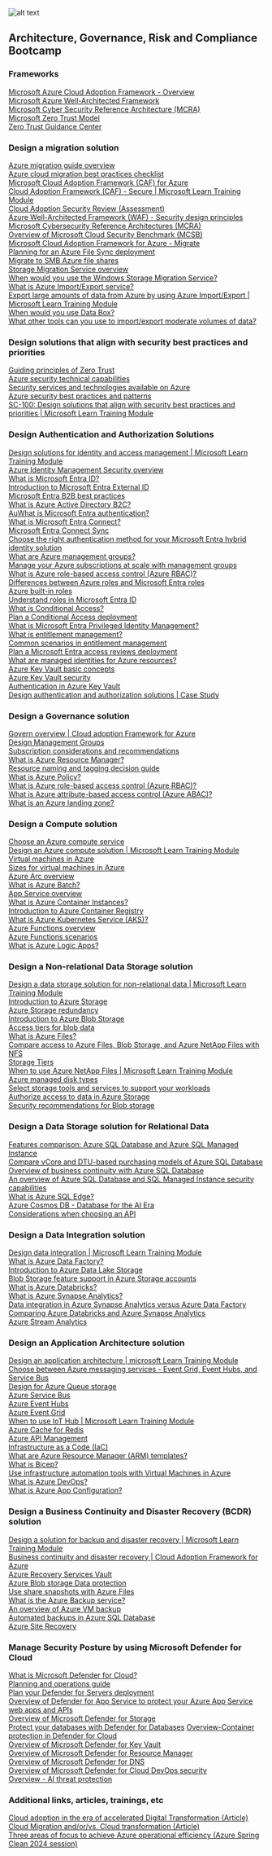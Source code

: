 ![alt text](AzureGRCBootcamp.jpg)
## Architecture, Governance, Risk and Compliance Bootcamp
### Frameworks
[Microsoft Azure Cloud Adoption Framework - Overview](https://docs.microsoft.com/azure/cloud-adoption-framework/overview?WT.mc_id=AZ-MVP-5002880)\
[Microsoft Azure Well-Architected Framework](https://learn.microsoft.com/azure/well-architected/?WT.mc_id=AZ-MVP-5002880)\
[Microsoft Cyber Security Reference Architecture (MCRA)](https://learn.microsoft.com/security/adoption/mcra?WT.mc_id=AZ-MVP-5002880)\
[Microsoft Zero Trust Model](https://www.microsoft.com/security/business/zero-trust?WT.mc_id=AZ-MVP-5002880)\
[Zero Trust Guidance Center](https://learn.microsoft.com/security/zero-trust/zero-trust-overview?WT.mc_id=AZ-MVP-5002880)
### Design a migration solution
[Azure migration guide overview](https://learn.microsoft.com/en-us/azure/cloud-adoption-framework/migrate/?WT.mc_id=AZ-MVP-5002880)\
[Azure cloud migration best practices checklist](https://learn.microsoft.com/en-us/azure/cloud-adoption-framework/migrate/?WT.mc_id=AZ-MVP-5002880)\
[Microsoft Cloud Adoption Framework (CAF) for Azure](https://learn.microsoft.com/en-us/training/modules/microsoft-cloud-adoption-framework-for-azure/?WT.mc_id=AZ-MVP-5002880)\
[Cloud Adoption Framework (CAF) - Secure | Microsoft Learn Training Module](https://learn.microsoft.com/azure/cloud-adoption-framework/secure?WT.mc_id=AZ-MVP-5002880)\
[Cloud Adoption Security Review (Assessment)](https://learn.microsoft.com/assessments/93dfb79b-71af-404d-897e-3928ecfb92b1/?WT.mc_id=AZ-MVP-5002880)\
[Azure Well-Architected Framework (WAF) - Security design principles](https://learn.microsoft.com/en-us/azure/well-architected/security/principles?WT.mc_id=AZ-MVP-5002880)\
[Microsoft Cybersecurity Reference Architectures (MCRA)](https://learn.microsoft.com/security/adoption/mcra?WT.mc_id=AZ-MVP-5002880)\
[Overview of Microsoft Cloud Security Benchmark (MCSB)](https://learn.microsoft.com/security/benchmark/azure/introduction?WT.mc_id=AZ-MVP-5002880)\
[Microsoft Cloud Adoption Framework for Azure - Migrate](https://learn.microsoft.com/azure/cloud-adoption-framework/migrate?WT.mc_id=AZ-MVP-500288)\
[Planning for an Azure File Sync deployment](https://learn.microsoft.com/azure/storage/file-sync/file-sync-planning?WT.mc_id=AZ-MVP-5002880)\
[Migrate to SMB Azure file shares](https://learn.microsoft.com/azure/storage/files/storage-files-migration-overview?WT.mc_id=AZ-MVP-5002880)\
[Storage Migration Service overview](https://docs.microsoft.com/windows-server/storage/storage-migration-service/overview?WT.mc_id=AZ-MVP-5002880)\
[When would you use the Windows Storage Migration Service?](https://learn.microsoft.com/windows-server/storage/storage-migration-service/overview?WT.mc_id=AZ-MVP-5002880)\
[What is Azure Import/Export service?](https://learn.microsoft.com/azure/import-export/storage-import-export-service?WT.mc_id=AZ-MVP-5002880)\
[Export large amounts of data from Azure by using Azure Import/Export | Microsoft Learn Training Module](https://docs.microsoft.com/learn/modules/export-data-with-azure-import-export/?WT.mc_id=AZ-MVP-5002880)\
[When would you use Data Box?](https://learn.microsoft.com/azure/databox/data-box-overview/?WT.mc_id=AZ-MVP-5002880)\
[What other tools can you use to import/export moderate volumes of data?](https://learn.microsoft.com/azure/storage/common/storage-use-azcopy-v10/?WT.mc_id=AZ-MVP-5002880)
### Design solutions that align with security best practices and priorities
[Guiding principles of Zero Trust](https://learn.microsoft.com/azure/security/fundamentals/zero-trust?WT.mc_id=AZ-MVP-5002880#guiding-principles-of-zero-trust)\
[Azure security technical capabilities](https://learn.microsoft.com/en-us/azure/security/fundamentals/technical-capabilities?WT.mc_id=AZ-MVP-5002880)\
[Security services and technologies available on Azure](https://learn.microsoft.com/azure/security/fundamentals/services-technologies?WT.mc_id=AZ-MVP-5002880)\
[Azure security best practices and patterns](https://learn.microsoft.com/azure/security/fundamentals/best-practices-and-patterns?WT.mc_id=AZ-MVP-5002880)\
[SC-100: Design solutions that align with security best practices and priorities | Microsoft Learn Training Module](https://learn.microsoft.com/en-us/training/paths/sc-100-design-solutions-best-practices-priorities/?WT.mc_id=AZ-MVP-5002880)
### Design Authentication and Authorization Solutions
[Design solutions for identity and access management | Microsoft Learn Training Module](https://learn.microsoft.com/training/modules/design-solutions-identity-access-management/?WT.mc_id=AZ-MVP-5002880)\
[Azure Identity Management Security overview](https://docs.microsoft.com/azure/security/fundamentals/identity-management-overview?WT.mc_id=AZ-MVP-5002880)\
[What is Microsoft Entra ID?](https://learn.microsoft.com/entra/fundamentals/whatis?WT.mc_id=AZ-MVP-5002880)\
[Introduction to Microsoft Entra External ID](https://learn.microsoft.com/entra/external-id/external-identities-overview?WT.mc_id=AZ-MVP-5002880)\
[Microsoft Entra B2B best practices](https://learn.microsoft.com/entra/external-id/b2b-fundamentals?WT.mc_id=AZ-MVP-5002880)\
[What is Azure Active Directory B2C?](https://learn.microsoft.com/azure/active-directory-b2c/overview?WT.mc_id=AZ-MVP-5002880)\
[AuWhat is Microsoft Entra authentication?](hhttps://learn.microsoft.com/entra/identity/authentication/overview-authentication?WT.mc_id=AZ-MVP-5002880)\
[What is Microsoft Entra Connect?](https://learn.microsoft.com/entra/identity/hybrid/connect/whatis-azure-ad-connect?WT.mc_id=AZ-MVP-5002880)\
[Microsoft Entra Connect Sync](https://learn.microsoft.com/entra/identity/hybrid/connect/how-to-connect-sync-whatis?WT.mc_id=AZ-MVP-5002880)\
[Choose the right authentication method for your Microsoft Entra hybrid identity solution](https://learn.microsoft.com/entra/identity/hybrid/connect/choose-ad-authn?WT.mc_id=AZ-MVP-5002880)\
[What are Azure management groups?](https://learn.microsoft.com/azure/governance/management-groups/overview?WT.mc_id=AZ-MVP-5002880)\
[Manage your Azure subscriptions at scale with management groups](https://learn.microsoft.com/azure/governance/management-groups/manage?WT.mc_id=AZ-MVP-5002880)\
[What is Azure role-based access control (Azure RBAC)?](https://learn.microsoft.com/azure/role-based-access-control/overview?WT.mc_id=AZ-MVP-5002880)\
[Differences between Azure roles and Microsoft Entra roles](https://learn.microsoft.com/azure/role-based-access-control/rbac-and-directory-admin-roles?WT.mc_id=AZ-MVP-5002880#differences-between-azure-roles-and-microsoft-entra-roles)\
[Azure built-in roles](https://learn.microsoft.com/azure/role-based-access-control/built-in-roles?WT.mc_id=AZ-MVP-5002880)\
[Understand roles in Microsoft Entra ID](https://learn.microsoft.com/entra/identity/role-based-access-control/concept-understand-roles?WT.mc_id=AZ-MVP-5002880)\
[What is Conditional Access?](https://learn.microsoft.com/entra/identity/conditional-access/overview?WT.mc_id=AZ-MVP-5002880)\
[Plan a Conditional Access deployment](https://learn.microsoft.com/entra/identity/conditional-access/plan-conditional-access?WT.mc_id=AZ-MVP-5002880)\
[What is Microsoft Entra Privileged Identity Management?](https://learn.microsoft.com/entra/id-governance/privileged-identity-management/pim-configure?WT.mc_id=AZ-MVP-5002880)\
[What is entitlement management?](https://learn.microsoft.com/entra/id-governance/entitlement-management-overview?WT.mc_id=AZ-MVP-5002880)\
[Common scenarios in entitlement management](https://learn.microsoft.com/entra/id-governance/entitlement-management-scenarios?WT.mc_id=AZ-MVP-5002880)\
[Plan a Microsoft Entra access reviews deployment](https://learn.microsoft.com/entra/id-governance/deploy-access-reviews?WT.mc_id=AZ-MVP-5002880)\
[What are managed identities for Azure resources?](https://learn.microsoft.com/entra/identity/managed-identities-azure-resources/overview?WT.mc_id=AZ-MVP-5002880)\
[Azure Key Vault basic concepts](https://learn.microsoft.com/azure/key-vault/general/basic-concepts?WT.mc_id=AZ-MVP-5002880)\
[Azure Key Vault security](https://learn.microsoft.com/azure/key-vault/general/security-features?WT.mc_id=AZ-MVP-5002880)\
[Authentication in Azure Key Vault](https://learn.microsoft.com/azure/key-vault/general/authentication?WT.mc_id=AZ-MVP-5002880)\
[Design authentication and authorization solutions | Case Study](https://microsoftlearning.github.io/AZ-305-DesigningMicrosoftAzureInfrastructureSolutions/Instructions/CaseStudy/07-Access.html?WT.mc_id=AZ-MVP-5002880)
### Design a Governance solution
[Govern overview | Cloud adoption Framework for Azure](https://learn.microsoft.com/azure/cloud-adoption-framework/govern/?WT.mc_id=AZ-MVP-5002880)\
[Design Management Groups](https://learn.microsoft.com/azure/cloud-adoption-framework/ready/landing-zone/design-area/resource-org-management-groups?WT.mc_id=AZ-MVP-5002880)\
[Subscription considerations and recommendations](https://learn.microsoft.com/azure/cloud-adoption-framework/ready/landing-zone/design-area/resource-org-subscriptions?WT.mc_id=AZ-MVP-5002880)\
[What is Azure Resource Manager?](https://learn.microsoft.com/azure/azure-resource-manager/management/overview?WT.mc_id=AZ-MVP-5002880)\
[Resource naming and tagging decision guide](https://learn.microsoft.com/azure/cloud-adoption-framework/ready/azure-best-practices/resource-naming-and-tagging-decision-guide?WT.mc_id=AZ-MVP-5002880)\
[What is Azure Policy?](https://learn.microsoft.com/azure/governance/policy/overview?WT.mc_id=AZ-MVP-5002880)\
[What is Azure role-based access control (Azure RBAC)?](https://learn.microsoft.com/azure/role-based-access-control/overview?WT.mc_id=AZ-MVP-5002880)\
[What is Azure attribute-based access control (Azure ABAC)?](https://learn.microsoft.com/azure/role-based-access-control/conditions-overview?WT.mc_id=AZ-MVP-5002880)\
[What is an Azure landing zone?](https://learn.microsoft.com/azure/cloud-adoption-framework/ready/landing-zone/?WT.mc_id=AZ-MVP-5002880)
### Design a Compute solution
[Choose an Azure compute service](https://learn.microsoft.com/azure/architecture/guide/technology-choices/compute-decision-tree?WT.mc_id=AZ-MVP-5002880)\
[Design an Azure compute solution | Microsoft Learn Training Module](https://learn.microsoft.com/training/modules/design-compute-solution/?WT.mc_id=AZ-MVP-5002880)\
[Virtual machines in Azure](https://learn.microsoft.com/azure/virtual-machines/overview?WT.mc_id=AZ-MVP-5002880)\
[Sizes for virtual machines in Azure](https://learn.microsoft.com/azure/virtual-machines/sizes/overview?WT.mc_id=AZ-MVP-5002880)\
[Azure Arc overview](https://learn.microsoft.com/azure/azure-arc/overview?WT.mc_id=AZ-MVP-5002880)\
[What is Azure Batch?](https://learn.microsoft.com/azure/batch/batch-technical-overview?WT.mc_id=AZ-MVP-5002880)\
[App Service overview](https://learn.microsoft.com/azure/app-service/overview?WT.mc_id=AZ-MVP-5002880)\
[What is Azure Container Instances?](https://learn.microsoft.com/azure/container-instances/container-instances-overview?WT.mc_id=AZ-MVP-5002880)\
[Introduction to Azure Container Registry](https://learn.microsoft.com/azure/container-registry/container-registry-intro?WT.mc_id=AZ-MVP-5002880)\
[What is Azure Kubernetes Service (AKS)?](https://learn.microsoft.com/azure/aks/what-is-aks?WT.mc_id=AZ-MVP-5002880)\
[Azure Functions overview](https://learn.microsoft.com/azure/azure-functions/functions-overview?WT.mc_id=AZ-MVP-5002880)\
[Azure Functions scenarios](https://learn.microsoft.com/azure/azure-functions/functions-scenarios?WT.mc_id=AZ-MVP-5002880)\
[What is Azure Logic Apps?](https://learn.microsoft.com/azure/logic-apps/logic-apps-overview?WT.mc_id=AZ-MVP-5002880)
### Design a Non-relational Data Storage solution
[Design a data storage solution for non-relational data | Microsoft Learn Training Module](https://learn.microsoft.com/training/modules/design-data-storage-solution-for-non-relational-data/?WT.mc_id=AZ-MVP-5002880)\
[Introduction to Azure Storage](https://learn.microsoft.com/azure/storage/common/storage-introduction?toc=%2Fazure%2Fstorage%2Fblobs%2Ftoc.json&bc=%2Fazure%2Fstorage%2Fblobs%2Fbreadcrumb%2Ftoc.json&WT.mc_id=AZ-MVP-5002880)\
[Azure Storage redundancy](https://learn.microsoft.com/azure/storage/common/storage-redundancy?toc=%2Fazure%2Fstorage%2Fblobs%2Ftoc.json&bc=%2Fazure%2Fstorage%2Fblobs%2Fbreadcrumb%2Ftoc.json&WT.mc_id=AZ-MVP-5002880)\
[Introduction to Azure Blob Storage](https://learn.microsoft.com/azure/storage/blobs/storage-blobs-introduction?WT.mc_id=AZ-MVP-5002880)\
[Access tiers for blob data](https://learn.microsoft.com/azure/storage/blobs/access-tiers-overview?WT.mc_id=AZ-MVP-5002880)\
[What is Azure Files?](https://learn.microsoft.com/azure/storage/files/storage-files-introduction?WT.mc_id=AZ-MVP-5002880)\
[Compare access to Azure Files, Blob Storage, and Azure NetApp Files with NFS](https://learn.microsoft.com/azure/storage/common/nfs-comparison?toc=%2Fazure%2Fstorage%2Fblobs%2Ftoc.json&bc=%2Fazure%2Fstorage%2Fblobs%2Fbreadcrumb%2Ftoc.json&WT.mc_id=AZ-MVP-5002880)\
[Storage Tiers](https://learn.microsoft.com/azure/storage/files/storage-files-planning?WT.mc_id=AZ-MVP-5002880)\
[When to use Azure NetApp Files | Microsoft Learn Training Module](https://learn.microsoft.com/training/modules/introduction-to-azure-netapp-files/4-when-to-use-azure-netapp-files?WT.mc_id=AZ-MVP-5002880)\
[Azure managed disk types](https://learn.microsoft.com/azure/virtual-machines/disks-types?WT.mc_id=AZ-MVP-5002880)\
[Select storage tools and services to support your workloads](https://learn.microsoft.com/en-us/azure/architecture/guide/technology-choices/storage-options?WT.mc_id=AZ-MVP-5002880#select-storage-tools-and-services-to-support-your-workloads)\
[Authorize access to data in Azure Storage](https://learn.microsoft.com/azure/storage/common/authorize-data-access?toc=%2Fazure%2Fstorage%2Fblobs%2Ftoc.json&bc=%2Fazure%2Fstorage%2Fblobs%2Fbreadcrumb%2Ftoc.json&WT.mc_id=AZ-MVP-5002880)\
[Security recommendations for Blob storage](https://learn.microsoft.com/azure/storage/blobs/security-recommendations?WT.mc_id=AZ-MVP-5002880)
### Design a Data Storage solution for Relational Data
[Features comparison: Azure SQL Database and Azure SQL Managed Instance](https://learn.microsoft.com/azure/azure-sql/database/features-comparison?view=azuresql&WT.mc_id=AZ-MVP-5002880)\
[Compare vCore and DTU-based purchasing models of Azure SQL Database](https://learn.microsoft.com/azure/azure-sql/database/purchasing-models?view=azuresql&WT.mc_id=AZ-MVP-5002880)\
[Overview of business continuity with Azure SQL Database](https://learn.microsoft.com/azure/azure-sql/database/business-continuity-high-availability-disaster-recover-hadr-overview?view=azuresql&WT.mc_id=AZ-MVP-5002880)\
[An overview of Azure SQL Database and SQL Managed Instance security capabilities](https://learn.microsoft.com/azure/azure-sql/database/security-overview?view=azuresql&WT.mc_id=AZ-MVP-5002880)\
[What is Azure SQL Edge?](https://learn.microsoft.com/azure/azure-sql-edge/overview?WT.mc_id=AZ-MVP-5002880)\
[Azure Cosmos DB - Database for the AI Era](https://learn.microsoft.com/azure/cosmos-db/introduction?WT.mc_id=AZ-MVP-5002880)\
[Considerations when choosing an API](https://learn.microsoft.com/azure/cosmos-db/choose-api?WT.mc_id=AZ-MVP-5002880#considerations-when-choosing-an-api)
### Design a Data Integration solution
[Design data integration | Microsoft Learn Training Module](https://learn.microsoft.com/training/modules/design-data-integration/?WT.mc_id=AZ-MVP-5002880)\
[What is Azure Data Factory?](https://learn.microsoft.com/azure/data-factory/introduction?WT.mc_id=AZ-MVP-5002880)\
[Introduction to Azure Data Lake Storage](https://learn.microsoft.com/azure/storage/blobs/data-lake-storage-introduction?WT.mc_id=AZ-MVP-5002880)\
[Blob Storage feature support in Azure Storage accounts](https://learn.microsoft.com/en-us/azure/storage/blobs/storage-feature-support-in-storage-accounts?WT.mc_id=AZ-MVP-5002880)\
[What is Azure Databricks?](https://learn.microsoft.com/azure/databricks/introduction/?WT.mc_id=AZ-MVP-5002880)\
[What is Azure Synapse Analytics?](https://learn.microsoft.com/azure/synapse-analytics/overview-what-is?WT.mc_id=AZ-MVP-5002880)\
[Data integration in Azure Synapse Analytics versus Azure Data Factory](https://learn.microsoft.com/azure/synapse-analytics/data-integration/concepts-data-factory-differences?WT.mc_id=AZ-MVP-5002880)\
[Comparing Azure Databricks and Azure Synapse Analytics](https://learn.microsoft.com/data-engineering/playbook/articles/databricks-vs-synapse?WT.mc_id=AZ-MVP-5002880)\
[Azure Stream Analytics](https://learn.microsoft.com/azure/stream-analytics/stream-analytics-introduction?WT.mc_id=AZ-MVP-5002880)
### Design an Application Architecture solution
[Design an application architecture | microsoft Learn Training Module](https://learn.microsoft.com/en-us/training/modules/design-application-architecture/?WT.mc_id=AZ-MVP-5002880)\
[Choose between Azure messaging services - Event Grid, Event Hubs, and Service Bus](https://learn.microsoft.com/azure/service-bus-messaging/compare-messaging-services?WT.mc_id=AZ-MVP-5002880)\
[Design for Azure Queue storage](https://learn.microsoft.com/azure/storage/queues/storage-queues-introduction?WT.mc_id=AZ-MVP-5002880)\
[Azure Service Bus](https://learn.microsoft.com/azure/service-bus-messaging/service-bus-messaging-overview?WT.mc_id=AZ-MVP-5002880)\
[Azure Event Hubs](https://learn.microsoft.com/azure/event-hubs/?WT.mc_id=AZ-MVP-5002880)\
[Azure Event Grid](https://learn.microsoft.com/azure/event-grid/overview?WT.mc_id=AZ-MVP-5002880)\
[When to use IoT Hub | Microsoft Learn Training Module](https://learn.microsoft.com/training/modules/introduction-to-iot-hub/4-when-to-use-iot-hub?WT.mc_id=AZ-MVP-5002880)\
[Azure Cache for Redis](https://learn.microsoft.com/azure/azure-cache-for-redis/cache-overview?WT.mc_id=AZ-MVP-5002880)\
[Azure API Management](https://learn.microsoft.com/azure/api-management/api-management-key-concepts?WT.mc_id=AZ-MVP-5002880)\
[Infrastructure as a Code (IaC)](https://learn.microsoft.com/devops/deliver/what-is-infrastructure-as-code?WT.mc_id=AZ-MVP-5002880)\
[What are Azure Resource Manager (ARM) templates?](https://learn.microsoft.com/azure/azure-resource-manager/templates/overview?WT.mc_id=AZ-MVP-5002880)\
[What is Bicep?](https://learn.microsoft.com/azure/azure-resource-manager/bicep/overview?WT.mc_id=AZ-MVP-5002880)\
[Use infrastructure automation tools with Virtual Machines in Azure](https://learn.microsoft.com/azure/virtual-machines/infrastructure-automation?WT.mc_id=AZ-MVP-5002880)\
[What is Azure DevOps?](https://learn.microsoft.com/azure/devops/user-guide/what-is-azure-devops?toc=%2Fazure%2Fdevops%2Fget-started%2Ftoc.json&view=azure-devops&WT.mc_id=AZ-MVP-5002880)\
[What is Azure App Configuration?](https://learn.microsoft.com/azure/azure-app-configuration/overview?WT.mc_id=AZ-MVP-5002880)
### Design a Business Continuity and Disaster Recovery (BCDR) solution
[Design a solution for backup and disaster recovery | Microsoft Learn Training Module](https://learn.microsoft.com/training/modules/design-solution-for-backup-disaster-recovery/?WT.mc_id=AZ-MVP-5002880)\
[Business continuity and disaster recovery | Cloud Adoption Framework for Azure](https://learn.microsoft.com/en-us/azure/cloud-adoption-framework/ready/landing-zone/design-area/management-business-continuity-disaster-recovery?WT.mc_id=AZ-MVP-5002880)\
[Azure Recovery Services Vault](https://learn.microsoft.com/azure/backup/backup-azure-recovery-services-vault-overview?WT.mc_id=AZ-MVP-5002880)\
[Azure Blob storage Data protection](https://learn.microsoft.com/azure/storage/blobs/data-protection-overview?WT.mc_id=AZ-MVP-5002880)\
[Use share snapshots with Azure Files](https://learn.microsoft.com/azure/storage/files/storage-snapshots-files?WT.mc_id=AZ-MVP-5002880)\
[What is the Azure Backup service?](https://learn.microsoft.com/azure/backup/backup-overview?WT.mc_id=AZ-MVP-5002880)\
[An overview of Azure VM backup](https://learn.microsoft.com/azure/backup/backup-azure-vms-introduction?WT.mc_id=AZ-MVP-5002880)\
[Automated backups in Azure SQL Database](https://learn.microsoft.com/azure/azure-sql/database/automated-backups-overview?view=azuresql&WT.mc_id=AZ-MVP-5002880)\
[Azure Site Recovery](https://learn.microsoft.com/azure/site-recovery/site-recovery-overview?WT.mc_id=AZ-MVP-5002880)
### Manage Security Posture by using Microsoft Defender for Cloud
[What is Microsoft Defender for Cloud?](https://learn.microsoft.com/azure/defender-for-cloud/defender-for-cloud-introduction?WT.mc_id=AZ-MVP-5002880)\
[Planning and operations guide](https://learn.microsoft.com/azure/defender-for-cloud/defender-for-cloud-planning-and-operations-guide?WT.mc_id=AZ-MVP-5002880)\
[Plan your Defender for Servers deployment](https://learn.microsoft.com/azure/defender-for-cloud/plan-defender-for-servers?WT.mc_id=AZ-MVP-5002880)\
[Overview of Defender for App Service to protect your Azure App Service web apps and APIs](https://learn.microsoft.com/azure/defender-for-cloud/defender-for-app-service-introduction?WT.mc_id=AZ-MVP-5002880)\
[Overview of Microsoft Defender for Storage](https://learn.microsoft.com/azure/defender-for-cloud/defender-for-storage-introduction?WT.mc_id=AZ-MVP-5002880)\
[Protect your databases with Defender for Databases](https://learn.microsoft.com/azure/defender-for-cloud/tutorial-enable-databases-plan?WT.mc_id=AZ-MVP-5002880)
[Overview-Container protection in Defender for Cloud](https://learn.microsoft.com/azure/defender-for-cloud/defender-for-containers-introduction?WT.mc_id=AZ-MVP-5002880)\
[Overview of Microsoft Defender for Key Vault](https://learn.microsoft.com/azure/defender-for-cloud/defender-for-key-vault-introduction?WT.mc_id=AZ-MVP-5002880)\
[Overview of Microsoft Defender for Resource Manager](https://learn.microsoft.com/azure/defender-for-cloud/defender-for-resource-manager-introduction?WT.mc_id=AZ-MVP-5002880)\
[Overview of Microsoft Defender for DNS](https://learn.microsoft.com/azure/defender-for-cloud/defender-for-dns-introduction?WT.mc_id=AZ-MVP-5002880)\
[Overview of Microsoft Defender for Cloud DevOps security](https://learn.microsoft.com/en-us/azure/defender-for-cloud/defender-for-devops-introduction?WT.mc_id=AZ-MVP-5002880)\
[Overview - AI threat protection](https://learn.microsoft.com/azure/defender-for-cloud/ai-threat-protection?WT.mc_id=AZ-MVP-5002880)
### Additional links, articles, trainings, etc
[Cloud adoption in the era of accelerated Digital Transformation (Article)](https://www.ituziast.com/index.php/2020/04/17/cloud-adoption-in-the-era-of-accelerated-digital-transformation-part-1/)\
[Cloud Migration and/or/vs. Cloud transformation (Article)](https://www.ituziast.com/index.php/2023/10/26/cloud-migration-and-or-vs-cloud-transformation/)\
[Three areas of focus to achieve Azure operational efficiency (Azure Spring Clean 2024 session)](https://www.youtube.com/watch?v=chfhIdXKrKg)